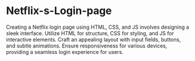 # Netflix-s-Login-page
Creating a Netflix login page using HTML, CSS, and JS involves designing a sleek interface. Utilize HTML for structure, CSS for styling, and JS for interactive elements. Craft an appealing layout with input fields, buttons, and subtle animations. Ensure responsiveness for various devices, providing a seamless login experience for users.
